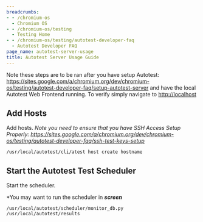 ```yaml
---
breadcrumbs:
- - /chromium-os
  - Chromium OS
- - /chromium-os/testing
  - Testing Home
- - /chromium-os/testing/autotest-developer-faq
  - Autotest Developer FAQ
page_name: autotest-server-usage
title: Autotest Server Usage Guide
---
```


Note these steps are to be ran after you have setup Autotest:
<https://sites.google.com/a/chromium.org/dev/chromium-os/testing/autotest-developer-faq/setup-autotest-server>
and have the local Autotest Web Frontend running. To verify simply navigate to
<http://localhost>

## Add Hosts

Add hosts. *Note you need to ensure that you have SSH Access Setup Properly:
<https://sites.google.com/a/chromium.org/dev/chromium-os/testing/autotest-developer-faq/ssh-test-keys-setup>*

```none
/usr/local/autotest/cli/atest host create hostname
```

## Start the Autotest Test Scheduler

Start the scheduler.

\*You may want to run the scheduler in ***screen***

```none
/usr/local/autotest/scheduler/monitor_db.py /usr/local/autotest/results
```